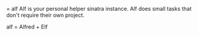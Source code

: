 = alf
Alf is your personal helper sinatra instance. Alf does small tasks that don't require their own project.

alf = Alfred + Elf


